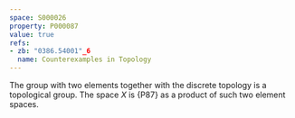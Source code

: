 ```yaml
---
space: S000026
property: P000087
value: true
refs:
- zb: "0386.54001"_6
  name: Counterexamples in Topology
---
```


The group with two elements together with the discrete topology is a topological group.
The space $X$ is {P87} as a product of such two element spaces.
